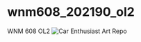 # wnm608_202190_ol2
WNM 608 OL2
![Car Enthusiast Art Repo](https://jhaydavis.me/aau/wnm608/proj/img/hero-bg.png)


